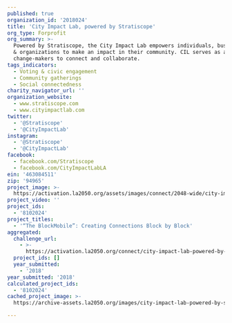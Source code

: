 ```yaml
---
published: true
organization_id: '2018024'
title: 'City Impact Lab, powered by Stratiscope'
org_type: Forprofit
org_summary: >-
  Powered by Stratiscope, the City Impact Lab empowers individuals, businesses,
  & organizations to make an impact in their community. CIL serves as a hub for
  change-makers to connect and collaborate.
tags_indicators:
  - Voting & civic engagement
  - Community gatherings
  - Social connectedness
charity_navigator_url: ''
organization_website:
  - www.stratiscope.com
  - www.cityimpactlab.com
twitter:
  - '@Stratiscope'
  - '@CityImpactLab'
instagram:
  - '@Stratiscope'
  - '@CityImpactLab'
facebook:
  - facebook.com/Stratiscope
  - facebook.com/CityImpactLabLA
ein: '463084511'
zip: '94965'
project_image: >-
  https://activation.la2050.org/assets/images/connect/2048-wide/city-impact-lab-powered-by-stratiscope.jpg
project_video: ''
project_ids:
  - '8102024'
project_titles:
  - '“The BlockMobile”: Creating Connections Block by Block'
aggregated:
  challenge_url:
    - >-
      https://activation.la2050.org/connect/city-impact-lab-powered-by-stratiscope/
  project_ids: []
  year_submitted:
    - '2018'
year_submitted: '2018'
calculated_project_ids:
  - '8102024'
cached_project_image: >-
  https://archive-assets.la2050.org/images/city-impact-lab-powered-by-stratiscope/activation.la2050.org/assets/images/connect/2048-wide/city-impact-lab-powered-by-stratiscope.jpg

---
```

